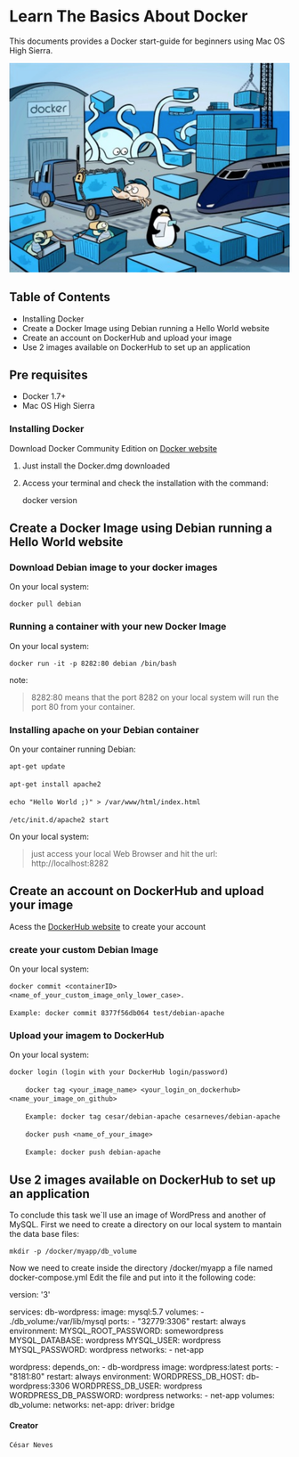 # Learn The Basics About Docker

This documents provides a Docker start-guide for beginners using Mac OS High Sierra.


![DockerLogo](/images/dockerLogo.png)


## Table of Contents

* Installing Docker
* Create a Docker Image using Debian running a Hello World website
* Create an account on DockerHub and upload your image
* Use 2 images available on DockerHub to set up an application

## Pre requisites

* Docker 1.7+ 
* Mac OS High Sierra 



### Installing Docker

Download Docker Community Edition on [Docker website](https://www.docker.com/community-edition)
1. Just install the Docker.dmg downloaded
2.  Access your terminal and check the installation with the command: 

    docker version

## Create a Docker Image using Debian running a Hello World website

### Download Debian image to your docker images

On your local system:

    docker pull debian

### Running a container with your new Docker Image

On your local system:

    docker run -it -p 8282:80 debian /bin/bash

note:

>  8282:80 means that the port 8282 on your local system will run the port 80 from your  container.

### Installing apache on your Debian container

On your container running Debian:

    apt-get update

	apt-get install apache2

	echo "Hello World ;)" > /var/www/html/index.html

	/etc/init.d/apache2 start

On your local system:

> just access your local Web Browser and hit the url: http://localhost:8282


## Create an account on DockerHub and upload your image

Acess the [DockerHub website](https://hub.docker.com) to create your account


### create your custom Debian Image

On your local system:

    docker commit <containerID> <name_of_your_custom_image_only_lower_case>.

	Example: docker commit 8377f56db064 test/debian-apache


### Upload your imagem to DockerHub

On your local system:

    docker login (login with your DockerHub login/password)

		docker tag <your_image_name> <your_login_on_dockerhub> <name_your_image_on_github>

		Example: docker tag cesar/debian-apache cesarneves/debian-apache

		docker push <name_of_your_image>

		Example: docker push debian-apache


## Use 2 images available on DockerHub to set up an application

To conclude this task we`ll use an image of WordPress and another of MySQL. 
First we need to create a directory on our local system to mantain the data base files:

    mkdir -p /docker/myapp/db_volume

Now we need to create inside the directory /docker/myapp a file named docker-compose.yml
Edit the file and put into it the following code:


   version: '3'

   services:
   db-wordpress:
     image: mysql:5.7
     volumes:
       - ./db_volume:/var/lib/mysql
     ports:
            - "32779:3306"
     restart: always
     environment:
       MYSQL_ROOT_PASSWORD: somewordpress
       MYSQL_DATABASE: wordpress
       MYSQL_USER: wordpress
       MYSQL_PASSWORD: wordpress
     networks:
            - net-app

   wordpress:
     depends_on:
       - db-wordpress
     image: wordpress:latest
     ports:
       - "8181:80"
     restart: always
     environment:
       WORDPRESS_DB_HOST: db-wordpress:3306
       WORDPRESS_DB_USER: wordpress
       WORDPRESS_DB_PASSWORD: wordpress
     networks:
            - net-app
   volumes:
    db_volume:
   networks:
    net-app:
        driver: bridge






#### Creator

	César Neves

